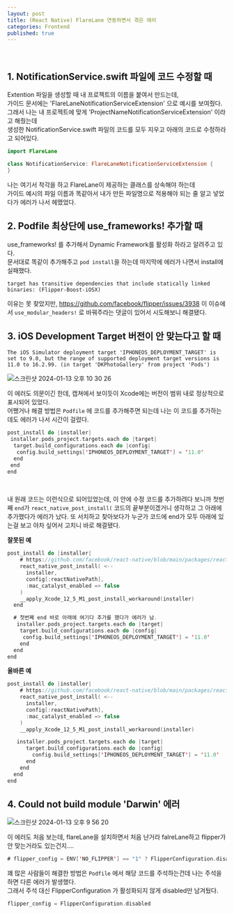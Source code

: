 ```yaml
---
layout: post
title: (React Native) FlareLane 연동하면서 겪은 에러
categories: Frontend
published: true
---
```

 
<br>

## 1. NotificationService.swift 파일에 코드 수정할 때
Extention 파일을 생성할 때 내 프로젝트의 이름을 붙여서 만드는데, <br>
가이드 문서에는 'FlareLaneNotificationServiceExtension' 으로 예시를 보여줬다. <br>
그래서 나는 내 프로젝트에 맞게 'ProjectNameNotificationServiceExtension' 이라고 해줬는데 <br>
생성한 NotificationService.swift 파일의 코드를 모두 지우고 아래의 코드로 수정하라고 되어있다.

```swift
import FlareLane

class NotificationService: FlareLaneNotificationServiceExtension {
}
```

나는 여기서 착각을 하고 FlareLane이 제공하는 클래스를 상속해야 하는데 <br> 
가이드 예시의 파일 이름과 똑같아서 내가 만든 파일명으로 적용해야 되는 줄 알고 넣었다가 에러가 나서 헤맸었다.

## 2. Podfile 최상단에 use_frameworks! 추가할 때
use_frameworks! 를 추가해서 Dynamic Framework를 활성화 하라고 알려주고 있다. <br>
문서대로 똑같이 추가해주고 `pod install`을 하는데 마지막에 에러가 나면서 install에 실패했다.

```
target has transitive dependencies that include statically linked binaries: (Flipper-Boost-iOSX)
```

이유는 못 찾았지만, https://github.com/facebook/flipper/issues/3938 이 이슈에서 `use_modular_headers!` 로 바꿔주라는 댓글이 있어서 시도해보니 해결됐다.

## 3. iOS Development Target 버전이 안 맞는다고 할 때
```
The iOS Simulator deployment target 'IPHONEOS_DEPLOYMENT_TARGET' is set to 9.0, but the range of supported deployment target versions is 11.0 to 16.2.99. (in target 'DKPhotoGallery' from project 'Pods')
```
![스크린샷 2024-01-13 오후 10 30 26](https://github.com/mj-automne/mj-automne.github.io/assets/86812090/495280ee-2b96-49e9-b7c9-a201e18d2b96)

이 에러도 의문이긴 한데, 캡쳐에서 보이듯이 Xcode에는 버전이 범위 내로 정상적으로 표시되어 있었다. <br>
어쨌거나 해결 방법은 `Podfile` 에 코드를 추가해주면 되는데 나는 이 코드를 추가하는데도 에러가 나서 시간이 걸렸다. <br>

```swift
post_install do |installer|
 installer.pods_project.targets.each do |target|
  target.build_configurations.each do |config|
   config.build_settings['IPHONEOS_DEPLOYMENT_TARGET'] = '11.0'
  end
 end
end
```

<br>

내 원래 코드는 이런식으로 되어있었는데, 이 안에 수정 코드를 추가하려다 보니까 첫번째 `end`가 `react_native_post_install(` 코드의 끝부분이겠거니 생각하고 그 아래에 추가했다가 에러가 났다. 
또 서치하고 찾아보다가 누군가 코드에 end가 모두 아래에 있는걸 보고 아차 싶어서 고치니 바로 해결됐다.

**잘못된 예**
```swift
post_install do |installer|
    # https://github.com/facebook/react-native/blob/main/packages/react-native/scripts/react_native_pods.rb#L197-L202
    react_native_post_install( <--
      installer,
      config[:reactNativePath],
      :mac_catalyst_enabled => false
    )
    __apply_Xcode_12_5_M1_post_install_workaround(installer)
  end

  # 첫번째 end 바로 아래에 여기다 추가를 했다가 에러가 남.
   installer.pods_project.targets.each do |target|
    target.build_configurations.each do |config|
     config.build_settings['IPHONEOS_DEPLOYMENT_TARGET'] = '11.0'
    end
  end 
end
```

**올바른 예**
```swift
post_install do |installer|
    # https://github.com/facebook/react-native/blob/main/packages/react-native/scripts/react_native_pods.rb#L197-L202
    react_native_post_install( <--
      installer,
      config[:reactNativePath],
      :mac_catalyst_enabled => false
    )
    __apply_Xcode_12_5_M1_post_install_workaround(installer)

   installer.pods_project.targets.each do |target|
      target.build_configurations.each do |config|
        config.build_settings['IPHONEOS_DEPLOYMENT_TARGET'] = '11.0'
      end
    end
  end
end
```

## 4. Could not build module 'Darwin' 에러
![스크린샷 2024-01-13 오후 9 56 20](https://github.com/mj-automne/mj-automne.github.io/assets/86812090/42b5faf7-0dd9-4c1d-b204-61b16e92aec5)

이 에러도 처음 보는데, flareLane을 설치하면서 처음 난거라 falreLane하고 flipper가 안 맞는거라도 있는건지....<br>

```swift
# flipper_config = ENV['NO_FLIPPER'] == "1" ? FlipperConfiguration.disabled : FlipperConfiguration.enabled
```

꽤 많은 사람들이 해결한 방법은 `Podfile` 에서 해당 코드를 주석하는건데 나는 주석을 하면 다른 에러가 발생했다. <br>
그래서 주석 대신 FlipperConfiguration 가 활성화되지 않게 disabled만 남겨뒀다. <br>

```swift
flipper_config = FlipperConfiguration.disabled
```
